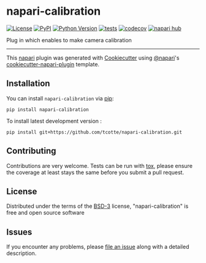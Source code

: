 # napari-calibration

[![License](https://img.shields.io/pypi/l/napari-calibration.svg?color=green)](https://github.com/tcotte/napari-calibration/raw/main/LICENSE)
[![PyPI](https://img.shields.io/pypi/v/napari-calibration.svg?color=green)](https://pypi.org/project/napari-calibration)
[![Python Version](https://img.shields.io/pypi/pyversions/napari-calibration.svg?color=green)](https://python.org)
[![tests](https://github.com/tcotte/napari-calibration/workflows/tests/badge.svg)](https://github.com/tcotte/napari-calibration/actions)
[![codecov](https://codecov.io/gh/tcotte/napari-calibration/branch/main/graph/badge.svg)](https://codecov.io/gh/tcotte/napari-calibration)
[![napari hub](https://img.shields.io/endpoint?url=https://api.napari-hub.org/shields/napari-calibration)](https://napari-hub.org/plugins/napari-calibration)

Plug in which enables to make camera calibration

----------------------------------

This [napari] plugin was generated with [Cookiecutter] using [@napari]'s [cookiecutter-napari-plugin] template.

<!--
Don't miss the full getting started guide to set up your new package:
https://github.com/napari/cookiecutter-napari-plugin#getting-started

and review the napari docs for plugin developers:
https://napari.org/plugins/stable/index.html
-->

## Installation

You can install `napari-calibration` via [pip]:

    pip install napari-calibration



To install latest development version :

    pip install git+https://github.com/tcotte/napari-calibration.git


## Contributing

Contributions are very welcome. Tests can be run with [tox], please ensure
the coverage at least stays the same before you submit a pull request.

## License

Distributed under the terms of the [BSD-3] license,
"napari-calibration" is free and open source software

## Issues

If you encounter any problems, please [file an issue] along with a detailed description.

[napari]: https://github.com/napari/napari
[Cookiecutter]: https://github.com/audreyr/cookiecutter
[@napari]: https://github.com/napari
[MIT]: http://opensource.org/licenses/MIT
[BSD-3]: http://opensource.org/licenses/BSD-3-Clause
[GNU GPL v3.0]: http://www.gnu.org/licenses/gpl-3.0.txt
[GNU LGPL v3.0]: http://www.gnu.org/licenses/lgpl-3.0.txt
[Apache Software License 2.0]: http://www.apache.org/licenses/LICENSE-2.0
[Mozilla Public License 2.0]: https://www.mozilla.org/media/MPL/2.0/index.txt
[cookiecutter-napari-plugin]: https://github.com/napari/cookiecutter-napari-plugin

[file an issue]: https://github.com/tcotte/napari-calibration/issues

[napari]: https://github.com/napari/napari
[tox]: https://tox.readthedocs.io/en/latest/
[pip]: https://pypi.org/project/pip/
[PyPI]: https://pypi.org/
